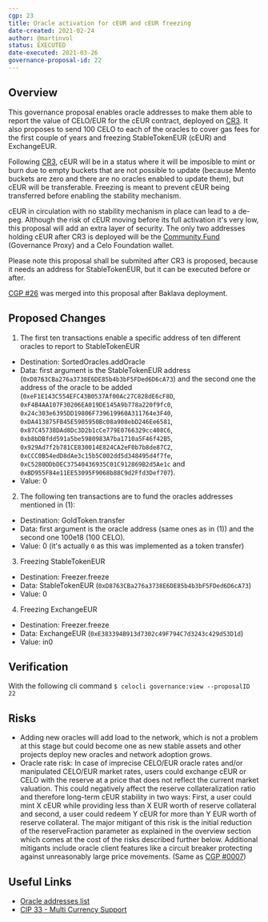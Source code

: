 ```yaml
---
cgp: 23
title: Oracle activation for cEUR and cEUR freezing
date-created: 2021-02-24
author: @martinvol
status: EXECUTED
date-executed: 2021-03-26
governance-proposal-id: 22
---
```


## Overview

This governance proposal enables oracle addresses to make them able to report the value of CELO/EUR for the cEUR contract, deployed on [CR3](https://github.com/celo-org/governance/blob/main/CGPs/cgp-0022.md). It also proposes to send 100 CELO to each of the oracles to cover gas fees for the first couple of years and freezing StableTokenEUR (cEUR) and ExchangeEUR.

Following [CR3](https://github.com/celo-org/governance/blob/main/CGPs/cgp-0022.md), cEUR will be in a status where it will be imposible to mint or burn due to empty buckets that are not possible to update (because Mento buckets are zero and there are no oracles enabled to update them), but cEUR will be transferable. Freezing is meant to prevent cEUR being transferred before enabling the stability mechanism.

cEUR in circulation with no stability mechanism in place can lead to a de-peg. Although the risk of cEUR moving before its full activation it's very low, this proposal will add an extra layer of security. The only two addresses holding cEUR after CR3 is deployed will be the [Community Fund](https://celocommunityfund.org/) (Governance Proxy) and a Celo Foundation wallet.

Please note this proposal shall be submited after CR3 is proposed, because it needs an address for StableTokenEUR, but it can be executed before or after.
 
[CGP #26](https://github.com/celo-org/governance/blob/main/CGPs/cgp-0022.md) was merged into this proposal after Baklava deployment.


## Proposed Changes

1. The first ten transactions enable a specific address of ten different oracles to report to StableTokenEUR
  - Destination: SortedOracles.addOracle
  - Data: first argument is the StableTokenEUR address (`0xD8763CBa276a3738E6DE85b4b3bF5FDed6D6cA73`) and the second one the address of the oracle to be added (`0xeF1E143C554EFC43B0537Af00Ac27C828dE6cF8D`, `0xF4B4AA107F30206EA019DE145A9b778a220f9fc0`, `0x24c303e6395DD19806F739619960A311764e3F40`, `0xDA413875FB45E5905950Bc08a908ebD246Ee6581`, `0x87C45738DAd8Dc3D2b1cCe779E0766329cc408C6`, `0xb8bDBfdd591a5be5980983A7ba1710a5F46f42B5`, `0x929Ad7f2b781CE830014E824CA2eF0b7b8de87C2`, `0xCCC0B54edD8dAe3c15b5C002dd5d348495d4f7fe`, `0xC5280DDbDEC37540436935C01C912869B2d5Ae1c` and `0xBD955F84e11EE53095F9068b88C9d2Ffd3Def707`).
  - Value: 0
2. The following ten transactions are to fund the oracles addresses mentioned in (1):
  - Destination: GoldToken.transfer
  - Data: first argument is the oracle address (same ones as in (1)) and the second one 100e18 (100 CELO).
  - Value: 0 (it's actually `0` as this was implemented as a token transfer)
3. Freezing StableTokenEUR
  - Destination: Freezer.freeze
  - Data: StableTokenEUR (`0xD8763CBa276a3738E6DE85b4b3bF5FDed6D6cA73`)
  - Value: 0
4. Freezing ExchangeEUR
  - Destination: Freezer.freeze
  - Data: ExchangeEUR (`0xE383394B913d7302c49F794C7d3243c429d53D1d`)
  - Value: in0
## Verification

With the following cli command
`$ celocli governance:view --proposalID 22`

## Risks

- Adding new oracles will add load to the network, which is not a problem at this stage but could become one as new stable assets and other projects deploy new oracles and network adoption grows.
- Oracle rate risk: In case of imprecise CELO/EUR oracle rates and/or manipulated CELO/EUR market rates, users could exchange cEUR or CELO with the reserve at a price that does not reflect the current market valuation. This could negatively affect the reserve collateralization ratio and therefore long-term cEUR stability in two ways: First, a user could mint X cEUR while providing less than X EUR worth of reserve collateral and second, a user could redeem Y cEUR for more than Y EUR worth of reserve collateral. The major mitigant of this risk is the initial reduction of the reserveFraction parameter as explained in the overview section which comes at the cost of the risks described further below. Additional mitigants include oracle client features like a circuit breaker protecting against unreasonably large price movements. (Same as [CGP #0007](https://github.com/celo-org/governance/blob/main/CGPs/cgp-0007.md))

## Useful Links

* [Oracle addresses list](https://github.com/celo-org/celo-monorepo/issues/6944)
* [CIP 33 - Multi Currency Support](https://github.com/celo-org/celo-proposals/blob/master/CIPs/cip-0033.md)
